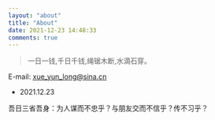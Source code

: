 ```yaml
---
layout: "about"
title: "About"
date: 2021-12-23 14:48:33
comments: true
---
```


> 一日一钱,千日千钱,绳锯木断,水滴石穿。

E-mail: xue_yun_long@sina.cn



* 2021.12.23

吾日三省吾身：为人谋而不忠乎？与朋友交而不信乎？传不习乎？

